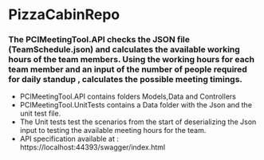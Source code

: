 # PizzaCabinRepo
### The PCIMeetingTool.API checks the JSON file (TeamSchedule.json) and calculates the available working hours of the team members. Using the working hours for each team member and an input of the number of people required for daily standup , calculates the possible meeting timings. 

- PCIMeetingTool.API contains folders Models,Data and Controllers
- PCIMeetingTool.UnitTests contains a Data folder with the Json and the unit test file.
- The Unit tests test the scenarios from the start of deserializing the Json input to testing the available meeting hours for the team.
- API specification available at : https://localhost:44393/swagger/index.html
